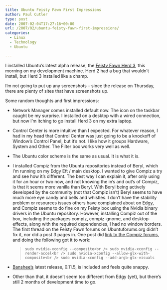 ```yaml
---
title: Ubuntu Feisty Fawn First Impressions
author: Paul Cutler
type: post
date: 2007-02-04T17:27:16+00:00
url: /2007/02/ubuntu-feisty-fawn-first-impressions/
categories:
  - Linux
  - Technology
  - Ubuntu

---
```

I installed Ubuntu&#8217;s latest alpha release, the [Feisty Fawn Herd 3][1], this morning on my development machine. Herd 2 had a bug that wouldn&#8217;t install, but Herd 3 installed like a champ.

I&#8217;m not going to put up any screenshots &#8211; since the release on Thursday, there are plenty of sites that have screenshots up.

Some random thoughts and first impressions:

  * Network Manager comes installed default now. The icon on the taskbar caught be my surprise. I installed on a desktop with a wired connection, but now I&#8217;m itching to go install Herd 3 on my extra laptop.
  * Control Center is more intuitive than I expected. For whatever reason, I had in my head that Control Center was just going to be a knockoff of Window&#8217;s Control Panel, but it&#8217;s not. I like how it groups Hardware, System and Other. The Filter box works very well as well.
  * The Ubuntu color scheme is the same as usual. It is what it is.
  * I installed Compiz from the Ubuntu repositories instead of Beryl, which I&#8217;m running on my Edgy Eft / main desktop. I wanted to give Compiz a try and see how it&#8217;s different. The best way I can explain it, after only using it for an hour or two now, and not knowing the in&#8217;s and out&#8217;s of Compiz, is that it seems more vanilla than Beryl. With Beryl being actively developed by the community (not that Compiz isn&#8217;t) Beryl seems to have much more eye candy and bells and whistles. I don&#8217;t have the stability problem or resources issues others have complained about on Edgy, and Compiz seems to do fine on my Feisty box using the Nvidia binary drivers in the Ubuntu repository. However, installing Compiz out of the box, including the packages compiz, compiz-gnome, and desktop-effects, along with the required dependencies, I had no window borders. The first thread on the Feisty Fawn forums on Ubuntuforums.org didn&#8217;t fix it, nor did a post 3 pages in. One post did [link to the Compiz forums][2], and doing the following got it to work:
  
    > `sudo nvidia-xconfig --composite<br />
sudo nvidia-xconfig --render-accel<br />
sudo nvidia-xconfig --allow-glx-with-composite<br />
sudo nvidia-xconfig --add-argb-glx-visuals`

  * [Banshee&#8217;s][3] latest release, 0.11.5, is included and feels quite snappy. 
  * Other than that, it doesn&#8217;t seem too different from Edgy (yet), but there&#8217;s still 2 months of development time to go.

 [1]: http://www.ubuntu.com/testing/herd3?highlight=%28feisty%29%7C%28fawn%29
 [2]: http://forum.go-compiz.org/viewtopic.php?t=270
 [3]: http://www.banshee-project.org/Main_Page